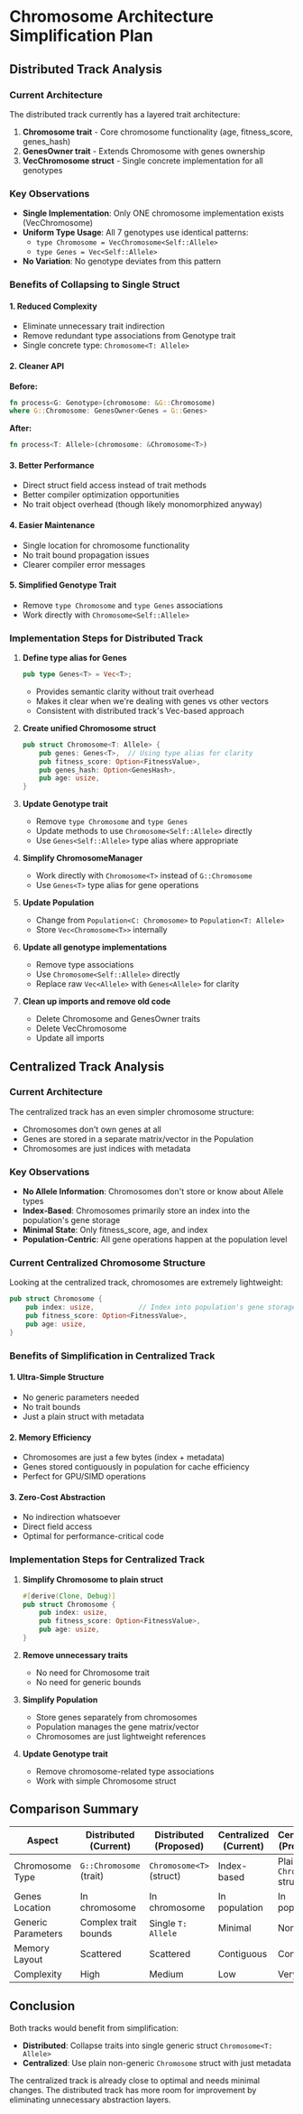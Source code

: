 # Chromosome Architecture Simplification Plan

## Distributed Track Analysis

### Current Architecture
The distributed track currently has a layered trait architecture:
1. **Chromosome trait** - Core chromosome functionality (age, fitness_score, genes_hash)
2. **GenesOwner trait** - Extends Chromosome with genes ownership
3. **VecChromosome struct** - Single concrete implementation for all genotypes

### Key Observations
- **Single Implementation**: Only ONE chromosome implementation exists (VecChromosome)
- **Uniform Type Usage**: All 7 genotypes use identical patterns:
  - `type Chromosome = VecChromosome<Self::Allele>`
  - `type Genes = Vec<Self::Allele>`
- **No Variation**: No genotype deviates from this pattern

### Benefits of Collapsing to Single Struct

#### 1. Reduced Complexity
- Eliminate unnecessary trait indirection
- Remove redundant type associations from Genotype trait
- Single concrete type: `Chromosome<T: Allele>`

#### 2. Cleaner API
**Before:**
```rust
fn process<G: Genotype>(chromosome: &G::Chromosome) 
where G::Chromosome: GenesOwner<Genes = G::Genes>
```

**After:**
```rust
fn process<T: Allele>(chromosome: &Chromosome<T>)
```

#### 3. Better Performance
- Direct struct field access instead of trait methods
- Better compiler optimization opportunities
- No trait object overhead (though likely monomorphized anyway)

#### 4. Easier Maintenance
- Single location for chromosome functionality
- No trait bound propagation issues
- Clearer compiler error messages

#### 5. Simplified Genotype Trait
- Remove `type Chromosome` and `type Genes` associations
- Work directly with `Chromosome<Self::Allele>`

### Implementation Steps for Distributed Track

1. **Define type alias for Genes**
   ```rust
   pub type Genes<T> = Vec<T>;
   ```
   - Provides semantic clarity without trait overhead
   - Makes it clear when we're dealing with genes vs other vectors
   - Consistent with distributed track's Vec-based approach

2. **Create unified Chromosome struct**
   ```rust
   pub struct Chromosome<T: Allele> {
       pub genes: Genes<T>,  // Using type alias for clarity
       pub fitness_score: Option<FitnessValue>,
       pub genes_hash: Option<GenesHash>,
       pub age: usize,
   }
   ```

3. **Update Genotype trait**
   - Remove `type Chromosome` and `type Genes`
   - Update methods to use `Chromosome<Self::Allele>` directly
   - Use `Genes<Self::Allele>` type alias where appropriate

4. **Simplify ChromosomeManager**
   - Work directly with `Chromosome<T>` instead of `G::Chromosome`
   - Use `Genes<T>` type alias for gene operations

5. **Update Population**
   - Change from `Population<C: Chromosome>` to `Population<T: Allele>`
   - Store `Vec<Chromosome<T>>` internally

6. **Update all genotype implementations**
   - Remove type associations
   - Use `Chromosome<Self::Allele>` directly
   - Replace raw `Vec<Allele>` with `Genes<Allele>` for clarity

7. **Clean up imports and remove old code**
   - Delete Chromosome and GenesOwner traits
   - Delete VecChromosome
   - Update all imports

## Centralized Track Analysis

### Current Architecture
The centralized track has an even simpler chromosome structure:
- Chromosomes don't own genes at all
- Genes are stored in a separate matrix/vector in the Population
- Chromosomes are just indices with metadata

### Key Observations
- **No Allele Information**: Chromosomes don't store or know about Allele types
- **Index-Based**: Chromosomes primarily store an index into the population's gene storage
- **Minimal State**: Only fitness_score, age, and index
- **Population-Centric**: All gene operations happen at the population level

### Current Centralized Chromosome Structure
Looking at the centralized track, chromosomes are extremely lightweight:
```rust
pub struct Chromosome {
    pub index: usize,           // Index into population's gene storage
    pub fitness_score: Option<FitnessValue>,
    pub age: usize,
}
```

### Benefits of Simplification in Centralized Track

#### 1. Ultra-Simple Structure
- No generic parameters needed
- No trait bounds
- Just a plain struct with metadata

#### 2. Memory Efficiency
- Chromosomes are just a few bytes (index + metadata)
- Genes stored contiguously in population for cache efficiency
- Perfect for GPU/SIMD operations

#### 3. Zero-Cost Abstraction
- No indirection whatsoever
- Direct field access
- Optimal for performance-critical code

### Implementation Steps for Centralized Track

1. **Simplify Chromosome to plain struct**
   ```rust
   #[derive(Clone, Debug)]
   pub struct Chromosome {
       pub index: usize,
       pub fitness_score: Option<FitnessValue>,
       pub age: usize,
   }
   ```

2. **Remove unnecessary traits**
   - No need for Chromosome trait
   - No need for generic bounds

3. **Simplify Population**
   - Store genes separately from chromosomes
   - Population manages the gene matrix/vector
   - Chromosomes are just lightweight references

4. **Update Genotype trait**
   - Remove chromosome-related type associations
   - Work with simple Chromosome struct

## Comparison Summary

| Aspect             | Distributed (Current)   | Distributed (Proposed)   | Centralized (Current)  | Centralized (Proposed)    |
| --------           | ----------------------  | ------------------------ | ---------------------- | ------------------------  |
| Chromosome Type    | `G::Chromosome` (trait) | `Chromosome<T>` (struct) | Index-based            | Plain `Chromosome` struct |
| Genes Location     | In chromosome           | In chromosome            | In population          | In population             |
| Generic Parameters | Complex trait bounds    | Single `T: Allele`       | Minimal                | None                      |
| Memory Layout      | Scattered               | Scattered                | Contiguous             | Contiguous                |
| Complexity         | High                    | Medium                   | Low                    | Very Low                  |

## Conclusion

Both tracks would benefit from simplification:
- **Distributed**: Collapse traits into single generic struct `Chromosome<T: Allele>`
- **Centralized**: Use plain non-generic `Chromosome` struct with just metadata

The centralized track is already close to optimal and needs minimal changes. The distributed track has more room for improvement by eliminating unnecessary abstraction layers.
